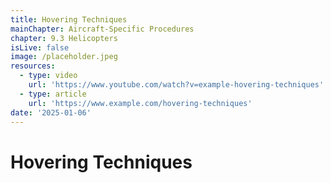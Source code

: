 ```yaml
---
title: Hovering Techniques
mainChapter: Aircraft-Specific Procedures
chapter: 9.3 Helicopters
isLive: false
image: /placeholder.jpeg
resources:
  - type: video
    url: 'https://www.youtube.com/watch?v=example-hovering-techniques'
  - type: article
    url: 'https://www.example.com/hovering-techniques'
date: '2025-01-06'
---
```


# Hovering Techniques
